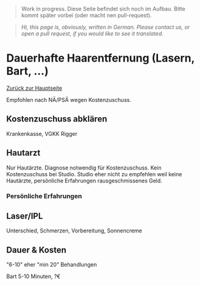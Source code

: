 > Work in progress. Diese Seite befindet sich noch im Aufbau. Bitte kommt später vorbei (oder macht nen pull-request).

>*Hi, this page is, obviously, written in German. Please contact us, or open a pull request, if you would like to see it translated.*
<!-- cSpell:language de -->

# Dauerhafte Haarentfernung (Lasern, Bart, …)
[Zurück zur Hauptseite](index.md)

Empfohlen nach NÄ/PSÄ wegen Kostenzuschuss.
## Kostenzuschuss abklären
Krankenkasse, VGKK Rigger

## Hautarzt
Nur Hautärzte. Diagnose notwendig für Kostenzuschuss. 
Kein Kostenzuschuss bei Studio. Studio eher nicht zu empfehlen weil keine Hautärzte, persönliche Erfahrungen rausgeschmissenes Geld.

### Persönliche Erfahrungen

## Laser/IPL
Unterschied, Schmerzen, Vorbereitung, Sonnencreme

## Dauer & Kosten
"6-10" eher "min 20" Behandlungen

Bart 5-10 Minuten, ?€
